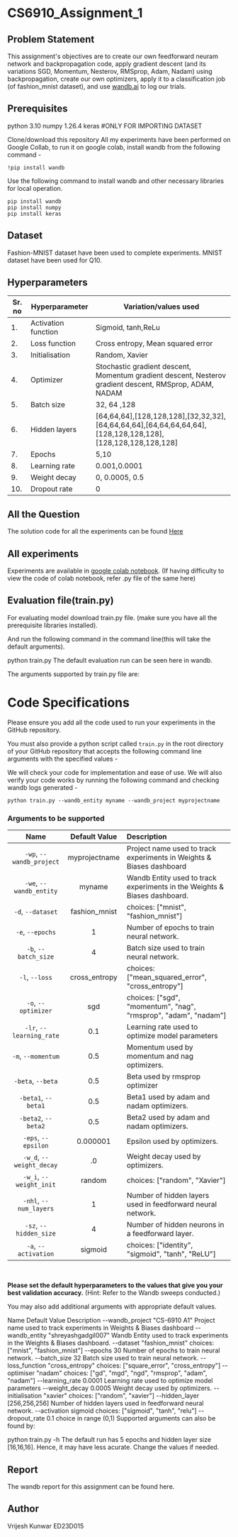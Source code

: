 # CS6910_Assignment_1


## Problem Statement
This assignment's objectives are to create our own feedforward neuram network and backpropagation code, apply gradient descent (and its variations SGD, Momentum, Nesterov, RMSprop, Adam, Nadam) using backpropagation, create our own optimizers, apply it to a classification job (of fashion_mnist dataset), and use [wandb.ai](wandb.ai) to log our trials.

## Prerequisites
python 3.10
numpy 1.26.4
keras #ONLY FOR IMPORTING DATASET

Clone/download this repository
All my experiments have been performed on Google Collab, to run it on google colab, install wandb from the following command -
```
!pip install wandb 
```
Use the following command to install wandb and other necessary libraries for local operation.
```
pip install wandb
pip install numpy
pip install keras
```
## Dataset
Fashion-MNIST dataset have been used to complete experiments.
MNIST dataset have been used for Q10.
## Hyperparameters
| Sr. no |	Hyperparameter |	Variation/values used |
| ------ |	------------- | --------------------- |
| 1. |	Activation function |	Sigmoid, tanh,ReLu |
| 2. |	Loss function |	Cross entropy, Mean squared error |
| 3. |	Initialisation |	Random, Xavier |
| 4. |	Optimizer |	Stochastic gradient descent, Momentum gradient descent, Nesterov gradient descent, RMSprop, ADAM, NADAM |
| 5. |	Batch size |	32, 64 ,128 |
| 6. |	Hidden layers |	[64,64,64],[128,128,128],[32,32,32],[64,64,64,64],[64,64,64,64,64],[128,128,128,128],[128,128,128,128,128] |
| 7. |	Epochs |	5,10 |
| 8. |	Learning rate |	0.001,0.0001 |
| 9. |	Weight decay |	0, 0.0005, 0.5 |
| 10. |	Dropout rate |	0 |

## All the Question
The solution code for all the experiments can be found [Here](https://github.com/VrijKun/CS6910_Assignment_1/blob/main/Assignment_1_DL_ED23D015.ipynb)

## All experiments
Experiments are available in [google colab notebook](https://github.com/VrijKun/CS6910_Assignment_1/blob/main/Assignment_1_DL_ED23D015_2nd_Experimants.ipynb). (If having difficulty to view the code of colab notebook, refer .py file of the same here)

## Evaluation file(train.py)
For evaluating model download train.py file. (make sure you have all the prerequisite libraries installed).

And run the following command in the command line(this will take the default arguments).

python train.py 
The default evaluation run can be seen here in wandb.

The arguments supported by train.py file are:


# Code Specifications

Please ensure you add all the code used to run your experiments in the GitHub repository.

You must also provide a python script called `train.py` in the root directory of your GitHub repository that accepts the following command line arguments with the specified values -  

We will check your code for implementation and ease of use. We will also verify your code works by running the following command and checking wandb logs generated -

```
python train.py --wandb_entity myname --wandb_project myprojectname
```

### Arguments to be supported

| Name | Default Value | Description |
| :---: | :-------------: | :----------- |
| `-wp`, `--wandb_project` | myprojectname | Project name used to track experiments in Weights & Biases dashboard |
| `-we`, `--wandb_entity` | myname  | Wandb Entity used to track experiments in the Weights & Biases dashboard. |
| `-d`, `--dataset` | fashion_mnist | choices:  ["mnist", "fashion_mnist"] |
| `-e`, `--epochs` | 1 |  Number of epochs to train neural network.|
| `-b`, `--batch_size` | 4 | Batch size used to train neural network. | 
| `-l`, `--loss` | cross_entropy | choices:  ["mean_squared_error", "cross_entropy"] |
| `-o`, `--optimizer` | sgd | choices:  ["sgd", "momentum", "nag", "rmsprop", "adam", "nadam"] | 
| `-lr`, `--learning_rate` | 0.1 | Learning rate used to optimize model parameters | 
| `-m`, `--momentum` | 0.5 | Momentum used by momentum and nag optimizers. |
| `-beta`, `--beta` | 0.5 | Beta used by rmsprop optimizer | 
| `-beta1`, `--beta1` | 0.5 | Beta1 used by adam and nadam optimizers. | 
| `-beta2`, `--beta2` | 0.5 | Beta2 used by adam and nadam optimizers. |
| `-eps`, `--epsilon` | 0.000001 | Epsilon used by optimizers. |
| `-w_d`, `--weight_decay` | .0 | Weight decay used by optimizers. |
| `-w_i`, `--weight_init` | random | choices:  ["random", "Xavier"] | 
| `-nhl`, `--num_layers` | 1 | Number of hidden layers used in feedforward neural network. | 
| `-sz`, `--hidden_size` | 4 | Number of hidden neurons in a feedforward layer. |
| `-a`, `--activation` | sigmoid | choices:  ["identity", "sigmoid", "tanh", "ReLU"] |

<br>

**Please set the default hyperparameters to the values that give you your best validation accuracy.** (Hint: Refer to the Wandb sweeps conducted.)

You may also add additional arguments with appropriate default values.




Name	Default Value	Description
--wandb_project	"CS-6910 A1"	Project name used to track experiments in Weights & Biases dashboard
--wandb_entity	"shreyashgadgil007"	Wandb Entity used to track experiments in the Weights & Biases dashboard.
--dataset	"fashion_mnist"	choices: ["mnist", "fashion_mnist"]
--epochs	30	Number of epochs to train neural network.
--batch_size	32	Batch size used to train neural network.
--loss_function	"cross_entropy"	choices: ["square_error", "cross_entropy"]
--optimiser	"nadam"	choices: ["gd", "mgd", "ngd", "rmsprop", "adam", "nadam"]
--learning_rate	0.0001	Learning rate used to optimize model parameters
--weight_decay	0.0005	Weight decay used by optimizers.
--initialisation	"xavier"	choices: ["random", "xavier"]
--hidden_layer	[256,256,256]	Number of hidden layers used in feedforward neural network.
--activation	sigmoid	choices: ["sigmoid", "tanh", "relu"]
--dropout_rate	0.1	choice in range (0,1)
Supported arguments can also be found by:

python train.py -h
The default run has 5 epochs and hidden layer size [16,16,16]. Hence, it may have less acurate. Change the values if needed.

## Report
The wandb report for this assignment can be found here.

## Author
Vrijesh Kunwar ED23D015
